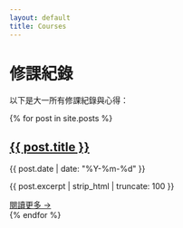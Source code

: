 ```yaml
---
layout: default
title: Courses
---
```


<h1>修課紀錄</h1>

<p>以下是大一所有修課紀錄與心得：</p>

<div class="blog-list">
  {% for post in site.posts %}
    <div class="blog-card">
      <h2><a href="{{ post.url }}">{{ post.title }}</a></h2>
      <p class="date">{{ post.date | date: "%Y-%m-%d" }}</p>
      <p class="excerpt">{{ post.excerpt | strip_html | truncate: 100 }}</p>
      <a class="read-more" href="{{ post.url }}">閱讀更多 →</a>
    </div>
  {% endfor %}
</div>

